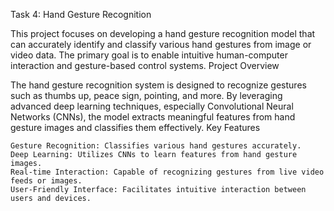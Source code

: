 Task 4: Hand Gesture Recognition

This project focuses on developing a hand gesture recognition model that can accurately identify and classify various hand gestures from image or video data. The primary goal is to enable intuitive human-computer interaction and gesture-based control systems.
Project Overview

The hand gesture recognition system is designed to recognize gestures such as thumbs up, peace sign, pointing, and more. By leveraging advanced deep learning techniques, especially Convolutional Neural Networks (CNNs), the model extracts meaningful features from hand gesture images and classifies them effectively.
Key Features

    Gesture Recognition: Classifies various hand gestures accurately.
    Deep Learning: Utilizes CNNs to learn features from hand gesture images.
    Real-time Interaction: Capable of recognizing gestures from live video feeds or images.
    User-Friendly Interface: Facilitates intuitive interaction between users and devices.
